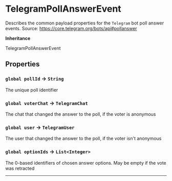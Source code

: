 # TelegramPollAnswerEvent

Describes the common payload properties for the `Telegram` bot poll answer events.
Source: https://core.telegram.org/bots/api#pollanswer

**Inheritance**

TelegramPollAnswerEvent

## Properties

### `global pollId` → `String`

The unique poll identifier

### `global voterChat` → `TelegramChat`

The chat that changed the answer to the poll, if the voter is anonymous

### `global user` → `TelegramUser`

The user that changed the answer to the poll, if the voter isn't anonymous

### `global optionIds` → `List<Integer>`

The 0-based identifiers of chosen answer options. May be empty if the vote was retracted

---
